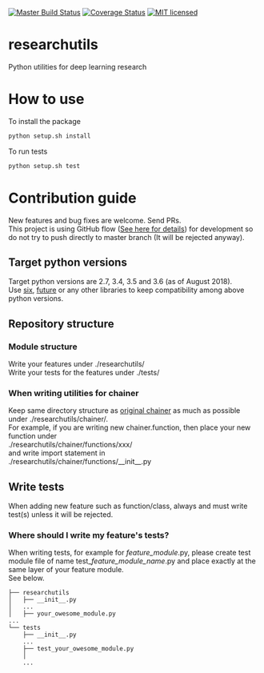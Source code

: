 [![Master Build Status](https://api.travis-ci.org/yuishihara/researchutils.svg?branch=master)](https://api.travis-ci.org/yuishihara/researchutils.svg?branch=master)
[![Coverage Status](https://coveralls.io/repos/github/yuishihara/researchutils/badge.svg?branch=master)](https://coveralls.io/github/yuishihara/researchutils?branch=master)
[![MIT licensed](https://img.shields.io/badge/license-MIT-blue.svg)](LICENSE)

# researchutils
Python utilities for deep learning research

# How to use
To install the package

```bash
python setup.sh install
```

To run tests
```bash
python setup.sh test
```

# Contribution guide
New features and bug fixes are welcome. Send PRs. <br/>
This project is using GitHub flow ([See here for details](https://guides.github.com/introduction/flow/)) for development so do not try to push directly to master branch (It will be rejected anyway).

## Target python versions
Target python versions are 2.7, 3.4, 3.5 and 3.6 (as of August 2018). <br/>
Use [six](https://pythonhosted.org/six/), [future](https://pypi.org/project/future/) or any other libraries to keep compatibility among above python versions.

## Repository structure
### Module structure
Write your features under ./researchutils/ <br/>
Write your tests for the features under ./tests/ <br/>

### When writing utilities for chainer
Keep same directory structure as [original chainer](https://github.com/chainer/chainer) as much as possible under ./researchutils/chainer/. <br/>
For example, if you are writing new chainer.function, then place your new function under <br/>
./researchutils/chainer/functions/xxx/ <br/>
and write import statement in <br/>
./researchutils/chainer/functions/__init\__.py

## Write tests
When adding new feature such as function/class, always and must write test(s) unless it will be rejected.

### Where should I write my feature's tests?
When writing tests, for example for *feature_module*.py, please create test module file of name test_*feature_module_name*.py and place exactly at the same layer of your feature module. <br/>
See below.

```
├── researchutils
│   ├── __init__.py
│   ...
│   ├── your_owesome_module.py
...
└── tests
    ├── __init__.py
    ...
    ├── test_your_owesome_module.py
    │
    ...
```
